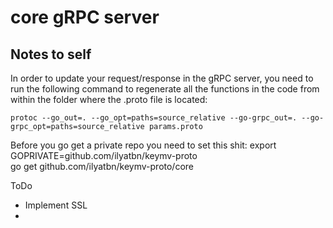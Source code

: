 # core gRPC server

## Notes to self  

In order to update your request/response in the gRPC server, you need to run the following command to regenerate all the functions in the code from within the folder where the .proto file is located:

```
protoc --go_out=. --go_opt=paths=source_relative --go-grpc_out=. --go-grpc_opt=paths=source_relative params.proto 
```

Before you go get a private repo you need to set this shit:
export GOPRIVATE=github.com/ilyatbn/keymv-proto  
go get github.com/ilyatbn/keymv-proto/core



ToDo
- Implement SSL
-